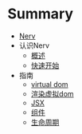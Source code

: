 # Summary

* [Nerv](README.md)
* 认识Nerv
  * [概述](intro/overview.md)
  * [快速开始](intro/getting-started.md)
* 指南
  * [virtual dom](guides/virtual-dom.md)
  * [渲染虚拟dom](guides/render.md)
  * [JSX](guides/jsx.md)
  * [组件](guides/component.md)
  * [生命周期](guides/lifecycle.md)